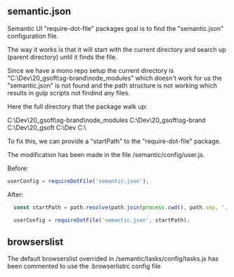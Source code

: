 ## semantic.json

Semantic UI "require-dot-file" packages goal is to find the "semantic.json" configuration file.

The way it works is that it will start with the current directory and search up (parent directory) until it finds the file.

Since we have a mono repo setup the current directory is "C:\Dev\20_gsoft\sg-brand\node_modules" which doesn't work for us the "semantic.json" is not found and the path structure is not working which results in gulp scripts not findind any files.

Here the full directory that the package walk up:

C:\Dev\20_gsoft\sg-brand\node_modules
C:\Dev\20_gsoft\sg-brand
C:\Dev\20_gsoft
C:\Dev
C:\

To fix this, we can provide a "startPath" to the "require-dot-file" package.

The modification has been made in the file /semantic/config/user.js.

Before:

```js
userConfig = requireDotFile('semantic.json');
```

After:

```js
  const startPath = path.resolve(path.join(process.cwd(), path.sep, '..'));

  userConfig = requireDotFile('semantic.json', startPath);
```

## browserslist

The default browserslist overrided in /semantic/tasks/config/tasks.js has been commented to use the .browserlistrc config file
